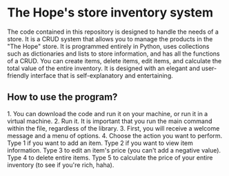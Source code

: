# The Hope's store inventory system

The code contained in this repository is designed to handle the needs of a store.
It is a CRUD system that allows you to manage the products in the "The Hope" store. It is programmed entirely in Python, uses collections such as dictionaries and lists to store information, and has all the functions of a CRUD.
You can create items, delete items, edit items, and calculate the total value of the entire inventory.
It is designed with an elegant and user-friendly interface that is self-explanatory and entertaining.

<h2> How to use the program? </h2>

<p> 1. You can download the code and run it on your machine, or run it in a virtual machine.
2. Run it. It is important that you run the main command within the file, regardless of the library.
3. First, you will receive a welcome message and a menu of options.
4. Choose the action you want to perform.
      Type 1 if you want to add an item.
      Type 2 if you want to view item information.
      Type 3 to edit an item's price (you can't add a negative value).
      Type 4 to delete entire items.
      Type 5 to calculate the price of your entire inventory (to see if you're rich, haha).</p>
